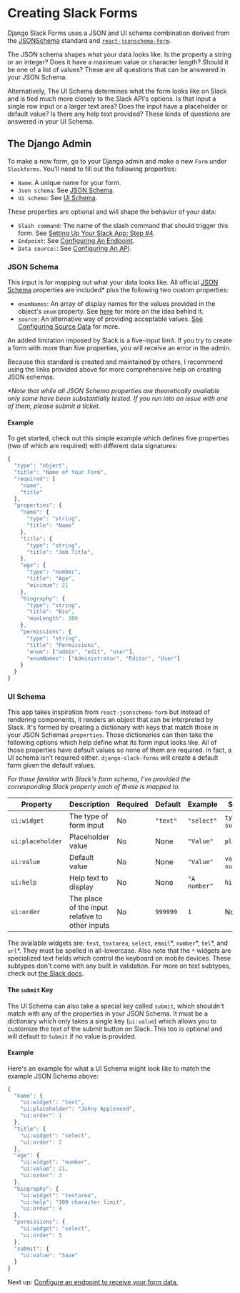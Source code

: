 # Creating Slack Forms

Django Slack Forms uses a JSON and UI schema combination derived from the [JSONSchema](https://json-schema.org/understanding-json-schema/index.html) standard and [`react-jsonschema-form`](https://github.com/mozilla-services/react-jsonschema-form).

The JSON schema shapes what your data looks like. Is the property a string or an integer? Does it have a maximum value or character length? Should it be one of a list of values? These are all questions that can be answered in your JSON Schema.

Alternatively, The UI Schema determines what the form looks like on Slack and is tied much more closely to the Slack API's options. Is that input a single row input or a larger text area? Does the input have a placeholder or default value? Is there any help text provided? These kinds of questions are answered in your UI Schema.

## The Django Admin

To make a new form, go to your Django admin and make a new `Form` under `Slackforms`. You'll need to fill out the following properties:

- `Name`: A unique name for your form.
- `Json schema`: See [JSON Schema](#json-schema).
- `Ui schema`: See [UI Schema](#ui-schema).

These properties are optional and will shape the behavior of your data:
- `Slash command`: The name of the slash command that should trigger this form. See [Setting Up Your Slack App: Step #4](Slack-App.md).
- `Endpoint`: See [Configuring An Endpoint](Configuring-An-Endpoint.md).
- `Data source:`: See [Configuring An API](Configuring-An-API.md).

### JSON Schema
This input is for mapping out what your data looks like. All official [JSON Schema](https://json-schema.org/understanding-json-schema/index.html) properties are included* plus the following two custom properties:

- `enumNames`: An array of display names for the values provided in the object's `enum` property. See [here](https://github.com/mozilla-services/react-jsonschema-form#custom-labels-for-enum-fields) for more on the idea behind it.
- `source`: An alternative way of providing acceptable values. [See Configuring Source Data](Configuring-Source-Data.md) for more.

An added limitation imposed by Slack is a five-input limit. If you try to create a form with more than five properties, you will receive an error in the admin.

Because this standard is created and maintained by others, I recommend using the links provided above for more comprehensive help on creating JSON schemas.

<em>\*Note that while all JSON Schema properties are theoretically available only some have been substantially tested. If you run into an issue with one of them, please submit a ticket.</em>

#### Example

To get started, check out this simple example which defines five properties (two of which are required) with different data signatures:

```javascript
{
  "type": "object",
  "title": "Name of Your Form",
  "required": [
    "name",
    "title"
  ],
  "properties": {
    "name": {
      "type": "string",
      "title": "Name"
    },
    "title": {
      "type": "string",
      "title": "Job Title",
    },
    "age": {
      "type": "number",
      "title": "Age",
      "minimum": 21
    },
    "biography": {
      "type": "string",
      "title": "Bio",
      "maxLength": 300
    },
    "permissions": {
      "type": "string",
      "title": "Permissions",
      "enum": ["admin", "edit", "user"],
      "enumNames": ["Administrator", "Editor", "User"]
    }
  }
}
```

### UI Schema
This app takes inspiration from `react-jsonschema-form` but instead of rendering components, it renders an object that can be interpreted by Slack. It's formed by creating a dictionary with keys that match those in your JSON Schemas `properties`. Those dictionaries can then take the following options which help define what its form input looks like. All of those properties have default values so none of them are required. In fact, a UI schema isn't required either. `django-slack-forms` will create a default form given the default values.


<em>For those familiar with Slack's form schema, I've provided the corresponding Slack property each of these is mapped to.</em>

| Property        | Description            | Required | Default  | Example     | Slack Prop               |
| --------------- | ---------------------- | -------- | -------- | ----------- | ------------------------ |
| `ui:widget`     | The type of form input | No       | `"text"` | `"select"`  | `type` & `subtype`       |
| `ui:placeholder`| Placeholder value      | No       | None     | `"Value"`   | `placeholder`            |
| `ui:value`      | Default value          | No       | None     | `"Value"`   | `value` & `submit_label` |
| `ui:help`       | Help text to display   | No       | None     | `"A number"`| `hint`                   |
| `ui:order`      | The place of the input relative to other inputs | No       | `999999` | `1`         | None                     |

The available widgets are: `text`, `textarea`, `select`, `email`\*, `number`\*, `tel`\*, and `url`\*. They must be spelled in all-lowercase. Also note that the `*` widgets are specialized text fields which control the keyboard on mobile devices. These subtypes don't come with any built in validation. For more on text subtypes, check out [the Slack docs](https://api.slack.com/dialogs#text_elements).

#### The `submit` Key

The UI Schema can also take a special key called `submit`, which shouldn't match with any of the properties in your JSON Schema. It must be a dictionary which only takes a single key (`ui:value`) which allows you to customize the text of the submit button on Slack. This too is optional and will default to `Submit` if no value is provided.

#### Example
Here's an example for what a UI Schema might look like to match the example JSON Schema above:

```javascript
{
  "name": {
    "ui:widget": "text",
    "ui:placeholder": "Johny Appleseed",
    "ui:order": 1
  },
  "title": {
    "ui:widget": "select",
    "ui:order": 2
  },
  "age": {
    "ui:widget": "number",
    "ui:value": 21,
    "ui:order": 3
  },
  "biography": {
    "ui:widget": "textarea",
    "ui:help": "300 character limit",
    "ui:order": 4
  },
  "permissions": {
    "ui:widget": "select",
    "ui:order": 5
  },
  "submit": {
    "ui:value": "Save"
  }
}
```

Next up: [Configure an endpoint to receive your form data.](Configuring-An-Endpoint.md)
